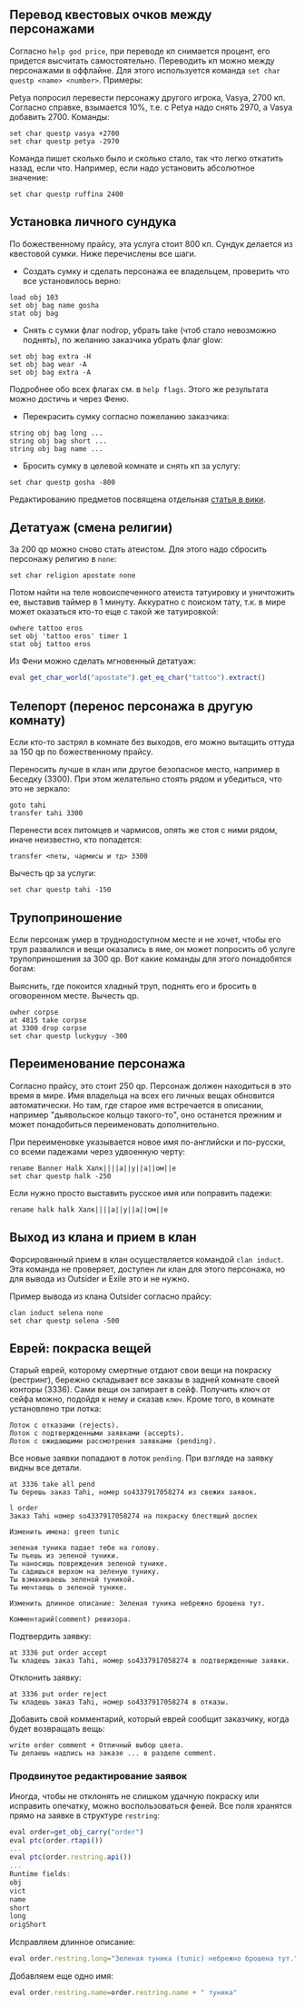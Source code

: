 ## Перевод квестовых очков между персонажами

Согласно `help god price`, при переводе кп снимается процент, его придется высчитать самостоятельно.
Переводить кп можно между персонажами в оффлайне. Для этого используется команда `set char questp <name> <number>`.
Примеры:

Petya попросил перевести персонажу другого игрока, Vasya, 2700 кп. Согласно справке, взымается 10%,
т.е. с Petya надо снять 2970, а Vasya добавить 2700. Команды:
```
set char questp vasya +2700
set char questp petya -2970
```
Команда пишет сколько было и сколько стало, так что легко откатить назад, если что.
Например, если надо установить абсолютное значение:
```
set char questp ruffina 2400
```

## Установка личного сундука

По божественному прайсу, эта услуга стоит 800 кп. Сундук делается из квестовой сумки. Ниже перечислены все шаги.

* Создать сумку и сделать персонажа ее владельцем, проверить что все установилось верно:
```
load obj 103
set obj bag name gosha
stat obj bag
```

* Снять с сумки флаг nodrop, убрать take (чтоб стало невозможно поднять), по желанию заказчика убрать флаг glow:
```
set obj bag extra -H
set obj bag wear -A
set obj bag extra -A
```
Подробнее обо всех флагах см. в `help flags`. Этого же результата можно достичь и через Феню.

* Перекрасить сумку согласно пожеланию заказчика:
```
string obj bag long ...
string obj bag short ...
string obj bag name ...
```

* Бросить сумку в целевой комнате и снять кп за услугу:
```
set char questp gosha -800
```

Редактированию предметов посвящена отдельная [статья в вики](https://github.com/dreamland-mud/dreamland_code/wiki/Item-flags).

## Детатуаж (смена религии)

За 200 qp можно сново стать атеистом. Для этого надо сбросить персонажу религию в `none`:
```
set char religion apostate none
```
Потом найти на теле новоиспеченного атеиста татуировку и уничтожить ее, выставив таймер в 1 минуту. Аккуратно с поиском тату, т.к. в мире может оказаться кто-то еще с такой же татуировкой:
```
owhere tattoo eros
set obj 'tattoo eros' timer 1
stat obj tattoo eros
```
Из Фени можно сделать мгновенный детатуаж:
```javascript
eval get_char_world("apostate").get_eq_char("tattoo").extract()
```

## Телепорт (перенос персонажа в другую комнату)

Если кто-то застрял в комнате без выходов, его можно вытащить оттуда за 150 qp по божественному прайсу.

Переносить лучше в клан или другое безопасное место, например в Беседку (3300).
При этом желательно стоять рядом и убедиться, что это не зеркало:
```
goto tahi
transfer tahi 3300
```
Перенести всех питомцев и чармисов, опять же стоя с ними рядом, иначе неизвестно, кто попадется:
```
transfer <петы, чармисы и тд> 3300
```
Вычесть qp за услуги:
```
set char questp tahi -150
```

## Трупоприношение

Если персонаж умер в труднодоступном месте и не хочет, чтобы его труп развалился и вещи оказались в яме, он может попросить об услуге трупоприношения за 300 qp. Вот какие команды для этого понадобятся богам:

Выяснить, где покоится хладный труп, поднять его и бросить в оговоренном месте. Вычесть qp.
```
owher corpse
at 4815 take corpse
at 3300 drop corpse
set char questp luckyguy -300
```

## Переименование персонажа

Согласно прайсу, это стоит 250 qp. Персонаж должен находиться в это время в мире. Имя владельца на всех его личных вещах обновится автоматически. Но там, где старое имя встречается в описании, например "дьявольское кольцо такого-то", оно останется прежним и может понадобиться переименовать дополнительно.

При переименовке указывается новое имя по-английски и по-русски, со всеми падежами через удвоенную черту:
```
rename Banner Halk Халк||||а||у||а||ом||е
set char questp halk -250
```

Если нужно просто выставить русское имя или поправить падежи:
```
rename halk halk Халк||||а||у||а||ом||е
```

## Выход из клана и прием в клан

Форсированный прием в клан осуществляется командой `clan induct`. Эта команда не проверяет, доступен ли клан для этого персонажа, но для вывода из Outsider и Exile это и не нужно. 

Пример вывода из клана Outsider согласно прайсу:
```
clan induct selena none
set char questp selena -500
```

## Еврей: покраска вещей

Старый еврей, которому смертные отдают свои вещи на покраску (рестринг), бережно складывает все заказы в задней комнате своей конторы (3336). Сами вещи он запирает в сейф. Получить ключ от сейфа можно, подойдя к нему и сказав `ключ`. Кроме того, в комнате установлено три лотка:
```
Лоток с отказами (rejects).
Лоток с подтвержденными заявками (accepts).
Лоток с ожидающими рассмотрения заявками (pending).
```

Все новые заявки попадают в лоток ```pending```. При взгляде на заявку видны все детали.
```
at 3336 take all pend
Ты берешь заказ Tahi, номер so4337917058274 из свежих заявок.

l order
Заказ Tahi номер so4337917058274 на покраску блестящий доспех

Изменить имена: green tunic

зеленая туника падает тебе на голову.
Ты пьешь из зеленой туники.
Ты наносишь повреждения зеленой тунике.
Ты садишься верхом на зеленую тунику.
Ты взмахиваешь зеленой туникой.
Ты мечтаешь о зеленой тунике.

Изменить длинное описание: Зеленая туника небрежно брошена тут.

Комментарий(comment) ревизора.
```

Подтвердить заявку:
```
at 3336 put order accept
Ты кладешь заказ Tahi, номер so4337917058274 в подтвержденные заявки.
```

Отклонить заявку:
```
at 3336 put order reject
Ты кладешь заказ Tahi, номер so4337917058274 в отказы.
```

Добавить свой комментарий, который еврей сообщит заказчику, когда будет возвращать вещь:
```
write order comment + Отличный выбор цвета.
Ты делаешь надпись на заказе ... в разделе comment.
```

### Продвинутое редактирование заявок
Иногда, чтобы не отклонять не слишком удачную покраску или исправить опечатку, можно воспользоваться феней.
Все поля хранятся прямо на заявке в структуре ```restring```:
```javascript
eval order=get_obj_carry("order")
eval ptc(order.rtapi())
...
eval ptc(order.restring.api())
...
Runtime fields:
obj
vict
name
short
long
origShort
```

Исправляем длинное описание:
```javascript
eval order.restring.long="Зеленая туника (tunic) небрежно брошена тут."
```
Добавляем еще одно имя:
```javascript
eval order.restring.name=order.restring.name + " туника"
```
